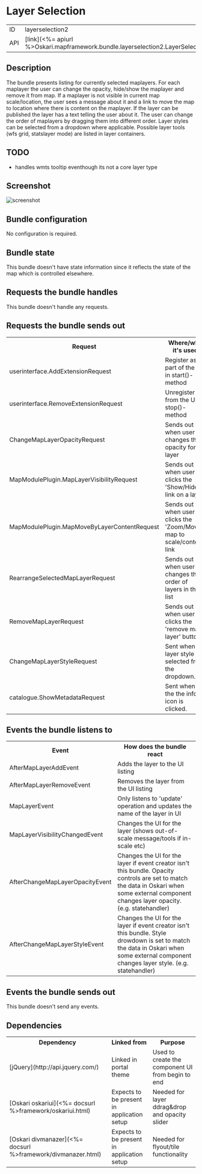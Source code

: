 # Layer Selection

<table class="table">
  <tr>
    <td>ID</td><td>layerselection2</td>
  </tr>
  <tr>
    <td>API</td><td>[link](<%= apiurl %>Oskari.mapframework.bundle.layerselection2.LayerSelectionBundleInstance.html)</td>
  </tr>
</table>

## Description
The bundle presents listing for currently selected maplayers. For each maplayer the user can change the opacity, hide/show the maplayer and remove it from map. 
If a maplayer is not visible in current map scale/location, the user sees a message about it and a link to move the map to location where there is content on the maplayer. 
If the layer can be published the layer has a text telling the user about it. The user can change the order of maplayers by dragging them into different order. 
Layer styles can be selected from a dropdown where applicable.
Possible layer tools (wfs grid, statslayer mode) are listed in layer containers.

## TODO

* handles wmts tooltip eventhough its not a core layer type

## Screenshot

![screenshot](/images/bundles/layerselection2.png)

## Bundle configuration

No configuration is required.

## Bundle state

This bundle doesn't have state information since it reflects the state of the map which is controlled elsewhere.

## Requests the bundle handles

This bundle doesn't handle any requests.

## Requests the bundle sends out

<table class="table">
  <tr>
    <th> Request </th><th> Where/why it's used</th>
  </tr>
  <tr>
    <td> userinterface.AddExtensionRequest </td><td> Register as part of the UI in start()-method</td>
  </tr>
  <tr>
    <td> userinterface.RemoveExtensionRequest </td><td> Unregister from the UI in stop()-method</td>
  </tr>
  <tr>
    <td> ChangeMapLayerOpacityRequest </td><td> Sends out when user changes the opacity for a layer</td>
  </tr>
  <tr>
    <td> MapModulePlugin.MapLayerVisibilityRequest </td><td> Sends out when user clicks the 'Show/Hide' link on a layer</td>
  </tr>
  <tr>
    <td> MapModulePlugin.MapMoveByLayerContentRequest </td><td> Sends out when user clicks the 'Zoom/Move map to scale/content' link</td>
  </tr>
  <tr>
    <td> RearrangeSelectedMapLayerRequest </td><td> Sends out when user changes the order of layers in the list</td>
  </tr>
  <tr>
    <td> RemoveMapLayerRequest </td><td> Sends out when user clicks the 'remove map layer' button</td>
  </tr>
  <tr>
    <td> ChangeMapLayerStyleRequest </td><td> Sent when a layer style is selected from the dropdown.</td></tr><tr><td> catalogue.ShowMetadataRequest </td><td> Sent when the the info icon is clicked.</td>
  </tr>
</table>

## Events the bundle listens to

<table class="table">
  <tr>
    <th> Event </th><th> How does the bundle react</th>
  </tr>
  <tr>
    <td> AfterMapLayerAddEvent </td><td> Adds the layer to the UI listing</td>
  </tr>
  <tr>
    <td> AfterMapLayerRemoveEvent </td><td> Removes the layer from the UI listing</td>
  </tr>
  <tr>
    <td> MapLayerEvent </td><td> Only listens to 'update' operation and updates the name of the layer in UI</td>
  </tr>
  <tr>
    <td> MapLayerVisibilityChangedEvent </td><td> Changes the UI for the layer (shows out-of-scale message/tools if in-scale etc)</td>
  </tr>
  <tr>
    <td> AfterChangeMapLayerOpacityEvent </td><td> Changes the UI for the layer if event creator isn't this bundle. Opacity controls are set to match the data in Oskari when some external component changes layer opacity. (e.g. statehandler)</td>
  </tr>
  <tr>
    <td> AfterChangeMapLayerStyleEvent </td><td> Changes the UI for the layer if event creator isn't this bundle. Style drowdown is set to match the data in Oskari when some external component changes layer style. (e.g. statehandler)</td>
  </tr>
</table>

## Events the bundle sends out

This bundle doesn't send any events.

## Dependencies

<table class="table">
  <tr>
    <th> Dependency </th><th> Linked from </th><th> Purpose </th>
  </tr>
  <tr>
    <td> [jQuery](http://api.jquery.com/) </td>
    <td> Linked in portal theme </td>
    <td> Used to create the component UI from begin to end</td>
  </tr>
  <tr>
    <td> [Oskari oskariui](<%= docsurl %>framework/oskariui.html) </td>
    <td> Expects to be present in application setup </td>
    <td> Needed for layer ddrag&amp;drop and opacity slider</td>
  </tr>
  <tr>
    <td> [Oskari divmanazer](<%= docsurl %>framework/divmanazer.html) </td>
    <td> Expects to be present in application setup </td>
    <td> Needed for flyout/tile functionality</td>
  </tr>
</table>
